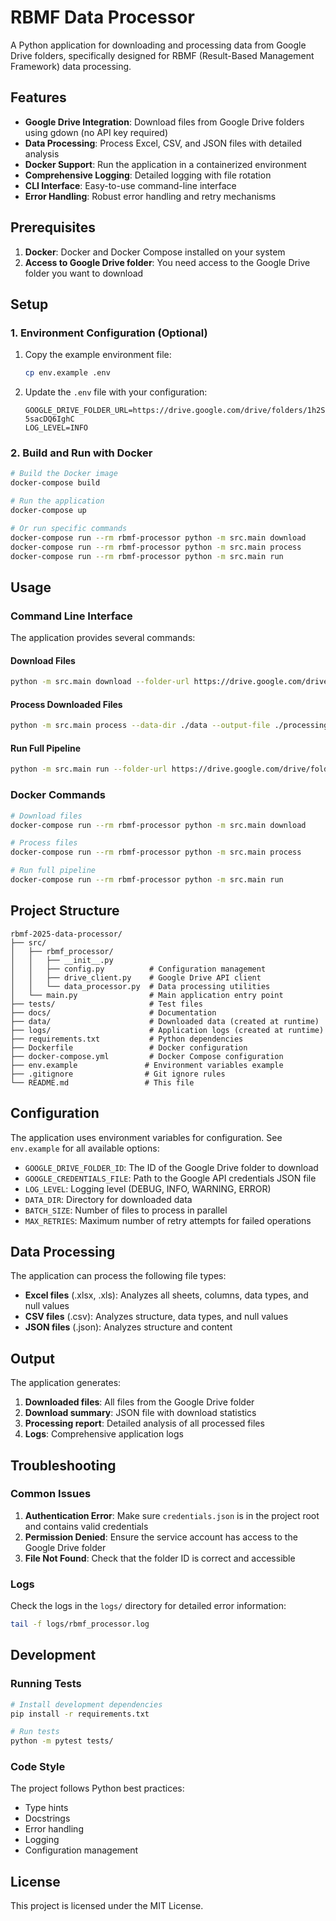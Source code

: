 # RBMF Data Processor

A Python application for downloading and processing data from Google Drive folders, specifically designed for RBMF (Result-Based Management Framework) data processing.

## Features

- **Google Drive Integration**: Download files from Google Drive folders using gdown (no API key required)
- **Data Processing**: Process Excel, CSV, and JSON files with detailed analysis
- **Docker Support**: Run the application in a containerized environment
- **Comprehensive Logging**: Detailed logging with file rotation
- **CLI Interface**: Easy-to-use command-line interface
- **Error Handling**: Robust error handling and retry mechanisms

## Prerequisites

1. **Docker**: Docker and Docker Compose installed on your system
2. **Access to Google Drive folder**: You need access to the Google Drive folder you want to download

## Setup

### 1. Environment Configuration (Optional)

1. Copy the example environment file:
   ```bash
   cp env.example .env
   ```

2. Update the `.env` file with your configuration:
   ```env
   GOOGLE_DRIVE_FOLDER_URL=https://drive.google.com/drive/folders/1h2SfH2gCGlRAmV9REkqe-5sacDQ6IghC
   LOG_LEVEL=INFO
   ```

### 2. Build and Run with Docker

```bash
# Build the Docker image
docker-compose build

# Run the application
docker-compose up

# Or run specific commands
docker-compose run --rm rbmf-processor python -m src.main download
docker-compose run --rm rbmf-processor python -m src.main process
docker-compose run --rm rbmf-processor python -m src.main run
```

## Usage

### Command Line Interface

The application provides several commands:

#### Download Files
```bash
python -m src.main download --folder-url https://drive.google.com/drive/folders/1h2SfH2gCGlRAmV9REkqe-5sacDQ6IghC --output-dir ./data
```

#### Process Downloaded Files
```bash
python -m src.main process --data-dir ./data --output-file ./processing_report.json
```

#### Run Full Pipeline
```bash
python -m src.main run --folder-url https://drive.google.com/drive/folders/1h2SfH2gCGlRAmV9REkqe-5sacDQ6IghC --output-dir ./data
```

### Docker Commands

```bash
# Download files
docker-compose run --rm rbmf-processor python -m src.main download

# Process files
docker-compose run --rm rbmf-processor python -m src.main process

# Run full pipeline
docker-compose run --rm rbmf-processor python -m src.main run
```

## Project Structure

```
rbmf-2025-data-processor/
├── src/
│   ├── rbmf_processor/
│   │   ├── __init__.py
│   │   ├── config.py          # Configuration management
│   │   ├── drive_client.py    # Google Drive API client
│   │   └── data_processor.py  # Data processing utilities
│   └── main.py                # Main application entry point
├── tests/                     # Test files
├── docs/                      # Documentation
├── data/                      # Downloaded data (created at runtime)
├── logs/                      # Application logs (created at runtime)
├── requirements.txt           # Python dependencies
├── Dockerfile                 # Docker configuration
├── docker-compose.yml         # Docker Compose configuration
├── env.example               # Environment variables example
├── .gitignore                # Git ignore rules
└── README.md                 # This file
```

## Configuration

The application uses environment variables for configuration. See `env.example` for all available options:

- `GOOGLE_DRIVE_FOLDER_ID`: The ID of the Google Drive folder to download
- `GOOGLE_CREDENTIALS_FILE`: Path to the Google API credentials JSON file
- `LOG_LEVEL`: Logging level (DEBUG, INFO, WARNING, ERROR)
- `DATA_DIR`: Directory for downloaded data
- `BATCH_SIZE`: Number of files to process in parallel
- `MAX_RETRIES`: Maximum number of retry attempts for failed operations

## Data Processing

The application can process the following file types:

- **Excel files** (.xlsx, .xls): Analyzes all sheets, columns, data types, and null values
- **CSV files** (.csv): Analyzes structure, data types, and null values
- **JSON files** (.json): Analyzes structure and content

## Output

The application generates:

1. **Downloaded files**: All files from the Google Drive folder
2. **Download summary**: JSON file with download statistics
3. **Processing report**: Detailed analysis of all processed files
4. **Logs**: Comprehensive application logs

## Troubleshooting

### Common Issues

1. **Authentication Error**: Make sure `credentials.json` is in the project root and contains valid credentials
2. **Permission Denied**: Ensure the service account has access to the Google Drive folder
3. **File Not Found**: Check that the folder ID is correct and accessible

### Logs

Check the logs in the `logs/` directory for detailed error information:
```bash
tail -f logs/rbmf_processor.log
```

## Development

### Running Tests

```bash
# Install development dependencies
pip install -r requirements.txt

# Run tests
python -m pytest tests/
```

### Code Style

The project follows Python best practices:
- Type hints
- Docstrings
- Error handling
- Logging
- Configuration management

## License

This project is licensed under the MIT License.
